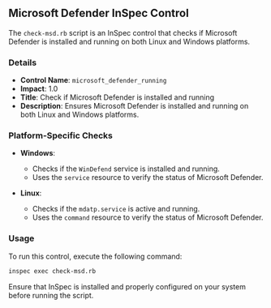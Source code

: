 ## Microsoft Defender InSpec Control

The `check-msd.rb` script is an InSpec control that checks if Microsoft Defender is installed and running on both Linux and Windows platforms.

### Details

- **Control Name**: `microsoft_defender_running`
- **Impact**: 1.0
- **Title**: Check if Microsoft Defender is installed and running
- **Description**: Ensures Microsoft Defender is installed and running on both Linux and Windows platforms.

### Platform-Specific Checks

- **Windows**:
  - Checks if the `WinDefend` service is installed and running.
  - Uses the `service` resource to verify the status of Microsoft Defender.

- **Linux**:
  - Checks if the `mdatp.service` is active and running.
  - Uses the `command` resource to verify the status of Microsoft Defender.

### Usage

To run this control, execute the following command:

```sh
inspec exec check-msd.rb
```

Ensure that InSpec is installed and properly configured on your system before running the script.
